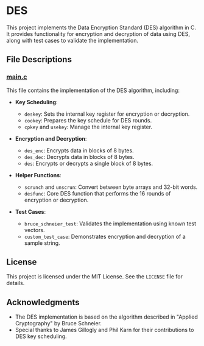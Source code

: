 # DES

This project implements the Data Encryption Standard (DES) algorithm in C. It provides functionality for encryption and decryption of data using DES, along with test cases to validate the implementation.

## File Descriptions
### [main.c](main.c)

This file contains the implementation of the DES algorithm, including:

- **Key Scheduling**:
  - `deskey`: Sets the internal key register for encryption or decryption.
  - `cookey`: Prepares the key schedule for DES rounds.
  - `cpkey` and `usekey`: Manage the internal key register.

- **Encryption and Decryption**:
  - `des_enc`: Encrypts data in blocks of 8 bytes.
  - `des_dec`: Decrypts data in blocks of 8 bytes.
  - `des`: Encrypts or decrypts a single block of 8 bytes.

- **Helper Functions**:
  - `scrunch` and `unscrun`: Convert between byte arrays and 32-bit words.
  - `desfunc`: Core DES function that performs the 16 rounds of encryption or decryption.

- **Test Cases**:
  - `bruce_schneier_test`: Validates the implementation using known test vectors.
  - `custom_test_case`: Demonstrates encryption and decryption of a sample string.
 
## License

This project is licensed under the MIT License. See the `LICENSE` file for details.

## Acknowledgments

- The DES implementation is based on the algorithm described in "Applied Cryptography" by Bruce Schneier.
- Special thanks to James Gillogly and Phil Karn for their contributions to DES key scheduling.
